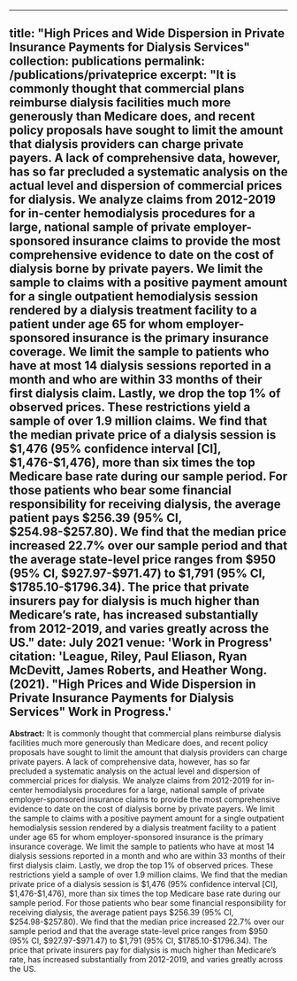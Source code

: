 
---
title: "High Prices and Wide Dispersion in Private Insurance Payments for Dialysis Services"
collection: publications
permalink: /publications/privateprice
excerpt: "It is commonly thought that commercial plans reimburse dialysis facilities much more generously than Medicare does, and recent policy proposals have sought to limit the amount that dialysis providers can charge private payers. A lack of comprehensive data, however, has so far precluded a systematic analysis on the actual level and dispersion of commercial prices for dialysis. We analyze claims from 2012-2019 for in-center hemodialysis procedures for a large, national sample of private employer-sponsored insurance claims to provide the most comprehensive evidence to date on the cost of dialysis borne by private payers. We limit the sample to claims with a positive payment amount for a single outpatient hemodialysis session rendered by a dialysis treatment facility to a patient under age 65 for whom employer-sponsored insurance is the primary insurance coverage. We limit the sample to patients who have at most 14 dialysis sessions reported in a month and who are within 33 months of their first dialysis claim. Lastly, we drop the top 1\% of observed prices. These restrictions yield a sample of over 1.9 million claims. We find that the median private price of a dialysis session is \$1,476 (95\% confidence interval [CI], \$1,476-\$1,476), more than six times the top Medicare base rate during our sample period. For those patients who bear some financial responsibility for receiving dialysis, the average patient pays \$256.39 (95\% CI, \$254.98-\$257.80). We find that the median price increased 22.7\% over our sample period and that the average state-level price ranges from \$950 (95\% CI, \$927.97-\$971.47) to \$1,791 (95\% CI, \$1785.10-\$1796.34). The price that private insurers pay for dialysis is much higher than Medicare’s rate, has increased substantially from 2012-2019, and varies greatly across the US."
date: July 2021
venue: 'Work in Progress'
citation: 'League, Riley, Paul Eliason, Ryan McDevitt, James Roberts, and Heather Wong. (2021). &quot;High Prices and Wide Dispersion in Private Insurance Payments for Dialysis Services&quot; Work in Progress.'
---

**Abstract:** It is commonly thought that commercial plans reimburse dialysis facilities much more generously than Medicare does, and recent policy proposals have sought to limit the amount that dialysis providers can charge private payers. A lack of comprehensive data, however, has so far precluded a systematic analysis on the actual level and dispersion of commercial prices for dialysis. We analyze claims from 2012-2019 for in-center hemodialysis procedures for a large, national sample of private employer-sponsored insurance claims to provide the most comprehensive evidence to date on the cost of dialysis borne by private payers. We limit the sample to claims with a positive payment amount for a single outpatient hemodialysis session rendered by a dialysis treatment facility to a patient under age 65 for whom employer-sponsored insurance is the primary insurance coverage. We limit the sample to patients who have at most 14 dialysis sessions reported in a month and who are within 33 months of their first dialysis claim. Lastly, we drop the top 1\% of observed prices. These restrictions yield a sample of over 1.9 million claims. We find that the median private price of a dialysis session is \$1,476 (95\% confidence interval [CI], \$1,476-\$1,476), more than six times the top Medicare base rate during our sample period. For those patients who bear some financial responsibility for receiving dialysis, the average patient pays \$256.39 (95\% CI, \$254.98-\$257.80). We find that the median price increased 22.7\% over our sample period and that the average state-level price ranges from \$950 (95\% CI, \$927.97-\$971.47) to \$1,791 (95\% CI, \$1785.10-\$1796.34). The price that private insurers pay for dialysis is much higher than Medicare’s rate, has increased substantially from 2012-2019, and varies greatly across the US.
